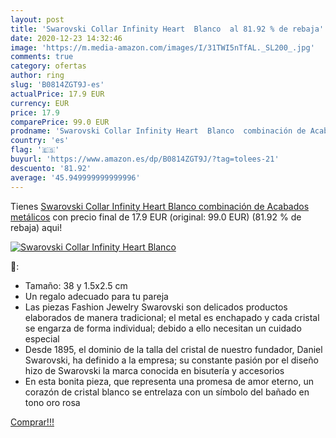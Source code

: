 ```yaml
---
layout: post
title: 'Swarovski Collar Infinity Heart  Blanco  al 81.92 % de rebaja'
date: 2020-12-23 14:32:46
image: 'https://m.media-amazon.com/images/I/31TWI5nTfAL._SL200_.jpg'
comments: true
category: ofertas
author: ring
slug: 'B0814ZGT9J-es'
actualPrice: 17.9 EUR
currency: EUR
price: 17.9
comparePrice: 99.0 EUR
prodname: 'Swarovski Collar Infinity Heart  Blanco  combinación de Acabados metálicos'
country: 'es'
flag: '🇪🇸'
buyurl: 'https://www.amazon.es/dp/B0814ZGT9J/?tag=tolees-21'
descuento: '81.92'
average: '45.949999999999996'
---
```


Tienes [Swarovski Collar Infinity Heart  Blanco  combinación de Acabados metálicos](https://www.amazon.es/dp/B0814ZGT9J/?tag=tolees-21) con precio final de  17.9 EUR (original: 99.0 EUR) (81.92 %  de rebaja) aqui!

[![Swarovski Collar Infinity Heart  Blanco ](https://m.media-amazon.com/images/I/31TWI5nTfAL._SL200_.jpg)](https://www.amazon.es/dp/B0814ZGT9J/?tag=tolees-21)

🔎:

- Tamaño: 38 y 1.5x2.5 cm
- Un regalo adecuado para tu pareja
- Las piezas Fashion Jewelry Swarovski son delicados productos elaborados de manera tradicional; el metal es enchapado y cada cristal se engarza de forma individual; debido a ello necesitan un cuidado especial
- Desde 1895, el dominio de la talla del cristal de nuestro fundador, Daniel Swarovski, ha definido a la empresa; su constante pasión por el diseño hizo de Swarovski la marca conocida en bisutería y accesorios
- En esta bonita pieza, que representa una promesa de amor eterno, un corazón de cristal blanco se entrelaza con un símbolo del bañado en tono oro rosa

[Comprar!!!](https://www.amazon.es/dp/B0814ZGT9J/?tag=tolees-21)
